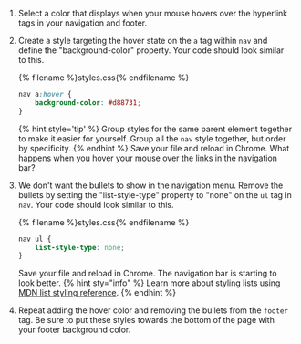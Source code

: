 1. Select a color that displays when your mouse hovers over the hyperlink tags in your navigation and footer.
1. Create a style targeting the hover state on the `a` tag within `nav` and define the "background-color" property. Your code should look similar to this.
    
    {% filename %}styles.css{% endfilename %}
    ```css
    nav a:hover {
        background-color: #d88731;
    }
    ```
    {% hint style='tip' %}
Group styles for the same parent element together to make it easier for yourself. Group all the `nav` style together, but order by specificity.
    {% endhint %}
    Save your file and reload in Chrome. What happens when you hover your mouse over the links in the navigation bar?
1. We don't want the bullets to show in the navigation menu. Remove the bullets by setting the "list-style-type" property to "none" on the `ul` tag in `nav`. Your code should look similar to this.

    {% filename %}styles.css{% endfilename %}
    ```css
    nav ul {
        list-style-type: none;
    }
    ```
    Save your file and reload in Chrome. The navigation bar is starting to look better.
    {% hint sty="info" %}
Learn more about styling lists using [MDN list styling reference](https://developer.mozilla.org/en-US/docs/Learn/CSS/Styling_text/Styling_lists). 
    {% endhint %}
1. Repeat adding the hover color and removing the bullets from the `footer` tag. Be sure to put these styles towards the bottom of the page with your footer background color.